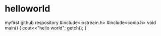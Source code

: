 # helloworld
myfirst github respository
#include<iostream.h>
#include<conio.h>
void main()
{
cout<<"hello world";
getch();
}
